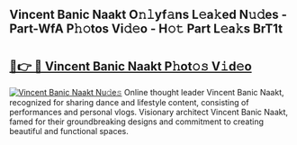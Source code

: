 ## Vincent Banic Naakt O𝚗𝚕yf𝚊ns L𝚎a𝚔ed N𝚞𝚍es - Part-WfA P𝚑𝚘tos Vi𝚍𝚎o - H𝚘𝚝 Part L𝚎a𝚔s BrT1t

# <h2><a href="http://kfctec1.oniu.top/?m=Vincent+Banic+Naakt">🔗👉 🔴 Vincent Banic Naakt P𝚑ot𝚘𝚜 V𝚒d𝚎o</a></h2>

[![Vincent Banic Naakt Nu𝚍e𝚜](https://i.imgur.com/0qMVB7G.gif)](http://kfctec1.oniu.top/?m=Vincent+Banic+Naakt)
Online thought leader Vincent Banic Naakt, recognized for sharing dance and lifestyle content, consisting of performances and personal vlogs. Visionary architect Vincent Banic Naakt, famed for their groundbreaking designs and commitment to creating beautiful and functional spaces.  
